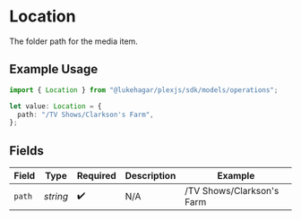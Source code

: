 # Location

The folder path for the media item.

## Example Usage

```typescript
import { Location } from "@lukehagar/plexjs/sdk/models/operations";

let value: Location = {
  path: "/TV Shows/Clarkson's Farm",
};
```

## Fields

| Field                     | Type                      | Required                  | Description               | Example                   |
| ------------------------- | ------------------------- | ------------------------- | ------------------------- | ------------------------- |
| `path`                    | *string*                  | :heavy_check_mark:        | N/A                       | /TV Shows/Clarkson's Farm |